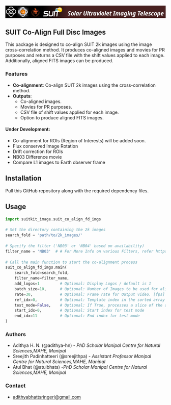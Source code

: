 ![](assets/suit_header.png)
## SUIT Co-Align Full Disc Images

This package is designed to co-align SUIT 2k images using the image cross-correlation method. It produces co-aligned images and movies for PR purposes and returns a CSV file with the shift values applied to each image. Additionally, aligned FITS images can be produced.

### Features

- **Co-alignment**: Co-align SUIT 2k images using the cross-correlation method.
- **Outputs**:
  - Co-aligned images.
  - Movies for PR purposes.
  - CSV file of shift values applied for each image.
  - Option to produce aligned FITS images.
#### **Under Development**: 
- Co-alignment for ROIs (Region of Interests) will be added soon.
- Flux conserved Image Rotation
- Drift correction for ROIs
- NB03 Difference movie
- Compare L1 images to Earth observer frame

## Installation

Pull this GitHub repository along with the required dependency files.

## Usage

```python
import suitkit_image.suit_co_align_fd_imgs

# Set the directory containing the 2k images
search_fold = 'path/to/2k_images/'

# Specify the filter ('NB03' or 'NB04' based on availability)
filter_name = 'NB03'  # # For More Info on various Filters, refer https://suit.iucaa.in

# Call the main function to start the co-alignment process
suit_co_align_fd_imgs.main(
    search_fold=search_fold,
    filter_name=filter_name,
    add_logos=1         # Optional: Display Logos / default is 1 
    batch_size=10,      # Optional: Number of Images to be used for aligngs / default is 10
    rate=30,            # Optional: Frame rate for Output video. [fps]
    ref_idx=0,          # Optional: Template index in the sorted array for cross-correlation
    test_mode=False,    # Optional: If True, processes a slice of the array for testing
    start_idx=0,        # Optional: Start index for test mode
    end_idx=11          # Optional: End index for test mode
)
```

### Authors
- Adithya H. N. (@adithya-hn) - *PhD Scholar Manipal Centre for Natural Sciences,MAHE, Manipal*
- Sreejith Padinhatteeri (@sreejithpa) - *Assistant Professor Manipal Centre for Natural Sciences,MAHE, Manipal*
- Atul Bhat (@atulbhats) -*PhD Scholar Manipal Centre for Natural Sciences,MAHE, Manipal*

### Contact
- [adithyabhattsringeri@gmail.com](mailto:adithyabhattsringeri@gmail.com)
